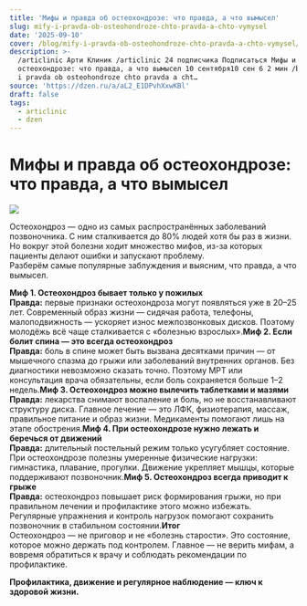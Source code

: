 ```yaml
---
title: 'Мифы и правда об остеохондрозе: что правда, а что вымысел'
slug: mify-i-pravda-ob-osteohondroze-chto-pravda-a-chto-vymysel
date: '2025-09-10'
cover: /blog/mify-i-pravda-ob-osteohondroze-chto-pravda-a-chto-vymysel/cover.jpg
description: >-
  /articlinic Арти Клиник /articlinic 24 подписчика Подписаться Мифы и правда об
  остеохондрозе: что правда, а что вымысел 10 сентября10 сен 6 2 мин /blog/mify
  i pravda ob osteohondroze chto pravda a cht…
source: 'https://dzen.ru/a/aL2_E1DPvhXxwKBl'
draft: false
tags:
  - articlinic
  - dzen
---
```


# Мифы и правда об остеохондрозе: что правда, а что вымысел

![](/blog/mify-i-pravda-ob-osteohondroze-chto-pravda-a-chto-vymysel/img-0.jpg)

Остеохондроз — одно из самых распространённых заболеваний позвоночника. С ним сталкивается до 80% людей хотя бы раз в жизни. Но вокруг этой болезни ходит множество мифов, из-за которых пациенты делают ошибки и запускают проблему.  
Разберём самые популярные заблуждения и выясним, что правда, а что вымысел.  
  
**Миф 1. Остеохондроз бывает только у пожилых**  
**Правда:** первые признаки остеохондроза могут появляться уже в 20–25 лет. Современный образ жизни — сидячая работа, телефоны, малоподвижность — ускоряет износ межпозвонковых дисков. Поэтому молодёжь всё чаще сталкивается с «болезнью взрослых».**Миф 2. Если болит спина — это всегда остеохондроз**  
**Правда:** боль в спине может быть вызвана десятками причин — от мышечного спазма до грыжи или заболеваний внутренних органов. Без диагностики невозможно сказать точно. Поэтому МРТ или консультация врача обязательны, если боль сохраняется больше 1–2 недель.**Миф 3. Остеохондроз можно вылечить таблетками и мазями**  
**Правда:** лекарства снимают воспаление и боль, но не восстанавливают структуру диска. Главное лечение — это ЛФК, физиотерапия, массаж, правильное питание и образ жизни. Медикаменты помогают лишь на этапе обострения.**Миф 4. При остеохондрозе нужно лежать и беречься от движений**  
**Правда:** длительный постельный режим только усугубляет состояние. При остеохондрозе полезны умеренные физические нагрузки: гимнастика, плавание, прогулки. Движение укрепляет мышцы, которые поддерживают позвоночник.**Миф 5. Остеохондроз всегда приводит к грыже**  
**Правда:** остеохондроз повышает риск формирования грыжи, но при правильном лечении и профилактике этого можно избежать. Регулярные упражнения и контроль нагрузок помогают сохранить позвоночник в стабильном состоянии.**Итог**  
Остеохондроз — не приговор и не «болезнь старости». Это состояние, которое можно держать под контролем. Главное — не верить мифам, а вовремя обратиться к врачу и соблюдать рекомендации по профилактике.

**Профилактика, движение и регулярное наблюдение — ключ к здоровой жизни.**